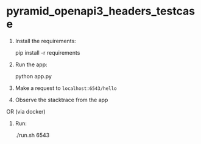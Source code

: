 # pyramid_openapi3_headers_testcase

1. Install the requirements:
    
    pip install -r requirements
    
2. Run the app:
    
    python app.py
    
3. Make a request to `localhost:6543/hello`
4. Observe the stacktrace from the app

OR (via docker)

1. Run:

    ./run.sh 6543
